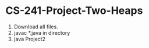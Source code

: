 CS-241-Project-Two-Heaps
========================
1. Download all files.
2. javac *.java in directory
3. java Project2
